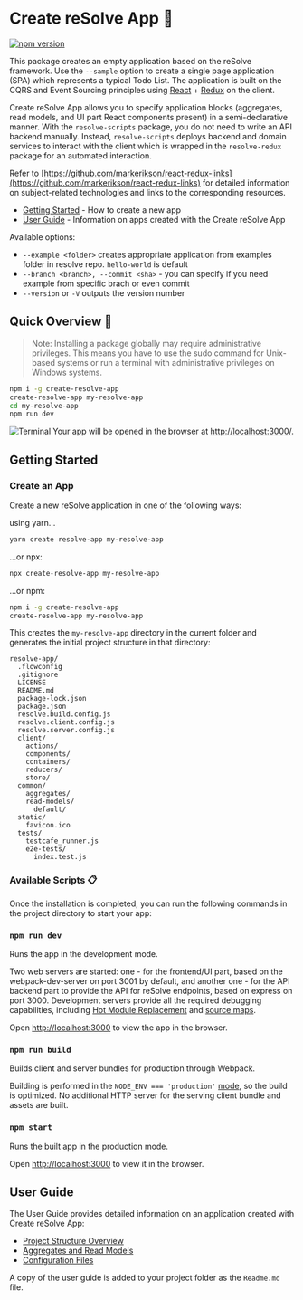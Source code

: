 

# **Create reSolve App** 🚀
[![npm version](https://badge.fury.io/js/create-resolve-app.svg)](https://badge.fury.io/js/create-resolve-app)

This package creates an empty application based on the reSolve framework. Use the `--sample` option to create a single page application (SPA) which represents a typical Todo List. The application is built on the CQRS and Event Sourcing principles using [React](https://github.com/facebook/react) + [Redux](https://github.com/reactjs/redux) on the client.

Create reSolve App allows you to specify application blocks (aggregates, read models, and UI part React components present) in a semi-declarative manner. With the `resolve-scripts` package, you do not need to write an API backend manually. Instead, `resolve-scripts` deploys backend and domain services to interact with the client which is wrapped in the `resolve-redux` package for an automated interaction.

Refer to [https://github.com/markerikson/react-redux-links](https://github.com/markerikson/react-redux-links) for detailed information on subject-related technologies and links to the corresponding resources.

* [Getting Started](#getting-started) - How to create a new app
* [User Guide](#user-guide) - Information on apps created with the Create reSolve App

Available options:

- `--example <folder>` creates appropriate application from examples folder in resolve repo. `hello-world` is default
- `--branch <branch>, --commit <sha>` - you can specify if you need example from specific brach or even commit
- `--version` or `-V` outputs the version number

## **Quick Overview** 🔎
> Note: Installing a package globally may require administrative privileges. This means you have to use the sudo command for Unix-based systems or run a terminal with administrative privileges on Windows systems.

```bash
npm i -g create-resolve-app
create-resolve-app my-resolve-app
cd my-resolve-app
npm run dev
```
![Terminal](https://user-images.githubusercontent.com/15689049/29822549-8513584c-8cd4-11e7-8b65-b88fdad7e4d1.png)
Your app will be opened in the browser at [http://localhost:3000/](http://localhost:3000/).

## **Getting Started**
### Create an App
Create a new reSolve application in one of the following ways:

using yarn...
```bash
yarn create resolve-app my-resolve-app
```
...or npx:
```bash
npx create-resolve-app my-resolve-app
```
...or npm:
```bash
npm i -g create-resolve-app
create-resolve-app my-resolve-app
```
This creates the `my-resolve-app` directory in the current folder and generates the initial project structure in that directory:
```
resolve-app/
  .flowconfig
  .gitignore
  LICENSE
  README.md
  package-lock.json
  package.json
  resolve.build.config.js
  resolve.client.config.js
  resolve.server.config.js
  client/
    actions/
    components/
    containers/
    reducers/
    store/
  common/
    aggregates/
    read-models/
      default/
  static/
    favicon.ico
  tests/
    testcafe_runner.js
    e2e-tests/
      index.test.js
```

### Available Scripts 📋
Once the installation is completed, you can run the following commands in the project directory to start your app:

### `npm run dev`
Runs the app in the development mode.

Two web servers are  started: one - for the frontend/UI part, based on the webpack-dev-server on port 3001 by default, and another one - for the API backend part to provide the API for reSolve endpoints, based on express on port 3000. Development servers provide all the required debugging capabilities, including [Hot Module Replacement](https://webpack.js.org/concepts/hot-module-replacement/) and [source maps](https://webpack.js.org/configuration/devtool/).

Open [http://localhost:3000](http://localhost:3000/) to view the app in the browser.

### `npm run build`
Builds client and server bundles for production through Webpack.

Building is performed in the `NODE_ENV === 'production'` [mode](https://webpack.js.org/guides/production/#node-environment-variable), so the build is optimized. No additional HTTP server for the serving client bundle and assets are  built.

### `npm start`
Runs the built app in the production mode.

Open [http://localhost:3000](http://localhost:3000/) to view it in the browser.

## **User Guide**
The User Guide provides detailed information on an application created with Create reSolve App:
* [Project Structure Overview](../../examples/hello-world/#project-structure-overview-)
* [Aggregates and Read Models](../../examples/hello-world#aggregates-and-read-models-)
* [Configuration Files](../../examples/hello-world#configuration-files-)

A copy of the user guide is added to your project folder as the `Readme.md` file.
